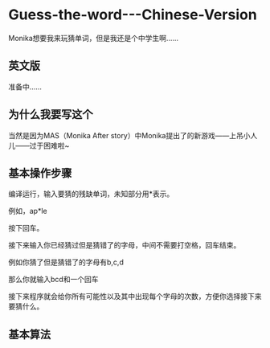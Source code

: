 # Guess-the-word---Chinese-Version
Monika想要我来玩猜单词，但是我还是个中学生啊……

## 英文版
准备中……

## 为什么我要写这个
当然是因为MAS（Monika After story）中Monika提出了的新游戏——上吊小人儿——过于困难啦~

## 基本操作步骤
编译运行，输入要猜的残缺单词，未知部分用\*表示。

例如，ap\*le

按下回车。

接下来输入你已经猜过但是猜错了的字母，中间不需要打空格，回车结束。

例如你猜了但是猜错了的字母有b,c,d

那么你就输入bcd和一个回车

接下来程序就会给你所有可能性以及其中出现每个字母的次数，方便你选择接下来要猜什么。

## 基本算法

	